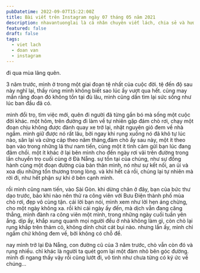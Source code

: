 ```yaml
---
pubDatetime: 2022-09-07T15:22:00Z
title: Bài viết trên Instagram ngày 07 tháng 05 năm 2021
description: nhavantuonglai là cá nhân chuyên viết lách, chia sẻ và hướng dẫn mọi người thuần thục hơn khi thực hành viết lách mỗi ngày qua những bài chia sẻ ngắn trên Instagram chính thức.
featured: false
draft: false
tags:
  - viet lach
  - doan van
  - instagram
---
```


đi qua mùa lãng quên.

3 năm trước, mình ở trong một giai đoạn tệ nhất của cuộc đời. tệ đến độ sau này nghĩ lại, thấy rùng mình không biết sao lúc ấy vượt qua hết. cũng may mắn rằng đoạn đó không tồn tại đủ lâu, mình cũng dần tìm lại sức sống như lúc ban đầu đã có.

mình đổi trọ, tìm việc mới, quên đi người đã từng gắn bó mà sống một cuộc đời khác. một hôm, trên đường đi làm về tự nhiên gặp đám chò rơi, chạy một đoạn chịu không được đành quay xe trở lại, nhặt nguyên giỏ đem về nhà ngắm. mình giữ được nó rất lâu, bởi ngay khi rụng xuống nó đã khô tự lúc nào, săn lại và cứng cáp theo năm tháng,đám chò ấy sau này, một ít theo bạn vào trong những lá thư nam tiến, cùng một ít tình cảm gửi bạn lúc đang đâm chồi. một ít khác ở lại bên mình cho đến ngày rơi vãi trên đường trong lần chuyển trọ cuối cùng ở Đà Nẵng. sự tồn tại của chúng, như sự đồng hành cùng một đoạn đường của bản thân mình, nó như sự kết nối, an ủi và xoa dịu những tổn thương trong lòng. và khi hết cả rồi, chúng lại tự nhiên mà rời đi, như hết phận sự khi ở bên cạnh mình.

rồi mình cũng nam tiến, vào Sài Gòn. khi dừng chân ở đây, bạn của bức thư dạo trước, bảo khi nào nên thử ra công viên với Bưu Điện thành phố mùa chò rơi, đẹp vô cùng tận. cái lời bạn nói, mình xem như lời hẹn áng chừng, cho một ngày không xa. rồi khi cái ngày ấy đến, mà dịch vẫn đang căng thẳng, mình đành ra công viên một mình, trong những ngày cuối tuần yên ắng. dịp ấy, khắp xung quanh mọi người đều ở nhà không làm gì, còn chò lại rụng khắp trên thảm cỏ, không dính chút cát bụi nào. nhưng lần ấy, mình chỉ ngắm chứ không đem về, bởi không có chỗ để.

nay mình trở lại Đà Nẵng, con đường cũ của 3 năm trước, chò vẫn còn đó và rụng nhiều. chỉ khác là người ta quét gom lại một đám nhỏ bên góc đường. mình đi ngang thấy vậy rồi cũng lướt đi, vô tình như chưa từng có ký ức về chúng…
